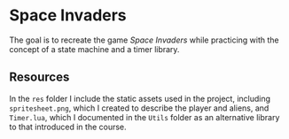 # Space Invaders

The goal is to recreate the game <i>Space Invaders</i> while practicing with the concept of a state machine and a timer library.

## Resources

In the `res` folder I include the static assets used in the project, including `spritesheet.png`, which I created to describe the player and aliens, and `Timer.lua`, which I documented in the `Utils` folder as an alternative library to that introduced in the course.
